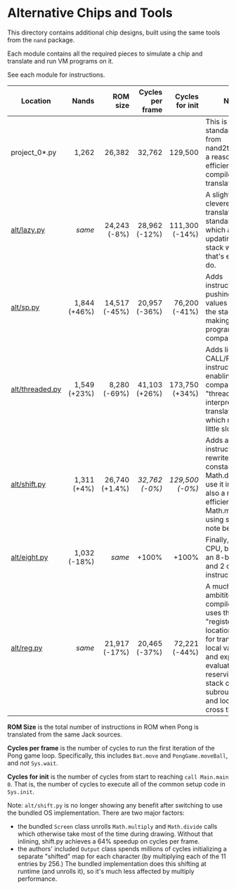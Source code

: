 # Alternative Chips and Tools

This directory contains additional chip designs, built using the same tools from the `nand` package.

Each module contains all the required pieces to simulate a chip and translate and run VM programs on it.

See each module for instructions.



| Location                         | Nands        | ROM size       | Cycles per frame | Cycles for init    | Notes  |
|----------------------------------|-------------:|---------------:|-----------------:|-------------------:|--------|
| project_0*.py                    | 1,262        |         26,382 |           32,762 |            129,500 | This is the standard design from nand2tetris, with a reasonably efficient compiler and translator. |
| [alt/lazy.py](lazy.py)           | _same_       |   24,243 (-8%) |    28,962 (-12%) |     111,300 (-14%) | A slighty cleverer translator for the standard CPU, which avoids updating the stack when that's easy to do. |
| [alt/sp.py](sp.py)               | 1,844 (+46%) |  14,517 (-45%) |    20,957 (-36%) |      76,200 (-41%) | Adds instructions for pushing/popping values to/from the stack, making programs more compact. |
| [alt/threaded.py](threaded.py)  | 1,549 (+23%) |   8,280 (-69%) |    41,103 (+26%) |     173,750 (+34%) | Adds lightweight CALL/RTN instructions, enabling a very compact "threaded interpreter" translation, which runs a little slower. |
| [alt/shift.py](shift.py)         | 1,311 (+4%)  | 26,740 (+1.4%) |    *32,762 (-0%)* |   *129,500 (-0%)* | Adds a "shiftr" instruction, and rewrites "push constant 16; call Math.divide" to use it instead; also a more efficient Math.multiply using shiftr. See note below. |
| [alt/eight.py](eight.py)         | 1,032 (-18%) | _same_         |            +100% |              +100% | Finally, a _smaller_ CPU, by using an 8-bit ALU and 2 cycles per instruction. |
| [alt/reg.py](reg.py)             | _same_       |  21,917 (-17%) |    20,465 (-37%) |      72,221 (-44%) | A much more ambititous compiler, which uses the "registers" at locations 5-12 for transient local variables and expression evaluation, reserving the stack only for subroutine calls and locals that cross them. |

**ROM Size** is the total number of instructions in ROM when Pong is translated from the same Jack
sources.

**Cycles per frame** is the number of cycles to run the first iteration of the Pong game loop.
Specifically, this includes `Bat.move` and `PongGame.moveBall`, and _not_ `Sys.wait`.

**Cycles for init** is the number of cycles from start to reaching `call Main.main 0`. That is,
the number of cycles to execute all of the common setup code in `Sys.init`.

Note: `alt/shift.py` is no longer showing any benefit after switching to use the bundled OS
implementation. There are two major factors:
- the bundled `Screen` class unrolls `Math.multiply` and `Math.divide` calls which otherwise
  take most of the time during drawing. Without that inlining, shift.py achieves a
  64% speedup on cycles per frame.
- the authors' included `Output` class spends millions of cycles initializing a separate
  "shifted" map for each character (by multiplying each of the 11 entries by 256.) The bundled
  implementation does this shifting at runtime (and unrolls it), so it's much less affected by
  multiply performance.
